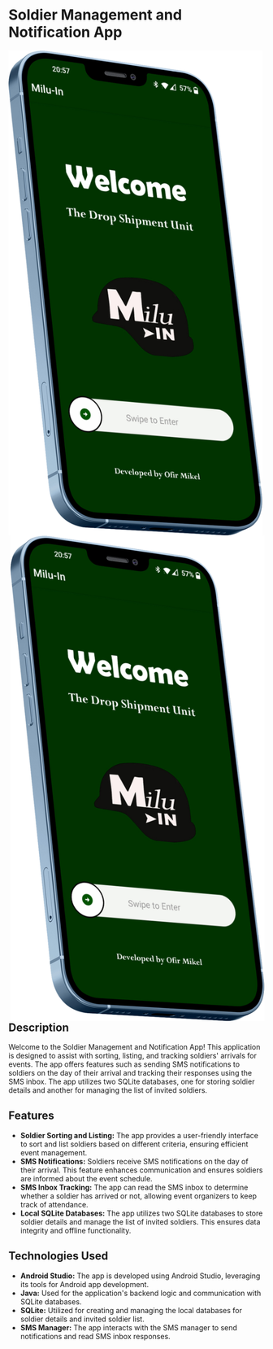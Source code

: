   <h1>Soldier Management and Notification App</h1>
  <img align="left" src="https://raw.githubusercontent.com/OfirMikel/Portfolio/master/miluin/Layer%201.png" width="500" alt="App Logo">
  <img align="right" src="https://raw.githubusercontent.com/OfirMikel/Portfolio/master/miluin/Layer%201.png" width="500" alt="App Logo">

  <h2>Description</h2>
  <p>Welcome to the Soldier Management and Notification App! This application is designed to assist with sorting, listing, and tracking soldiers' arrivals for events. The app offers features such as sending SMS notifications to soldiers on the day of their arrival and tracking their responses using the SMS inbox. The app utilizes two SQLite databases, one for storing soldier details and another for managing the list of invited soldiers.</p>

  <h2>Features</h2>
  <ul>
    <li><strong>Soldier Sorting and Listing:</strong> The app provides a user-friendly interface to sort and list soldiers based on different criteria, ensuring efficient event management.</li>
    <li><strong>SMS Notifications:</strong> Soldiers receive SMS notifications on the day of their arrival. This feature enhances communication and ensures soldiers are informed about the event schedule.</li>
    <li><strong>SMS Inbox Tracking:</strong> The app can read the SMS inbox to determine whether a soldier has arrived or not, allowing event organizers to keep track of attendance.</li>
    <li><strong>Local SQLite Databases:</strong> The app utilizes two SQLite databases to store soldier details and manage the list of invited soldiers. This ensures data integrity and offline functionality.</li>
  </ul>

  <h2>Technologies Used</h2>
  <ul>
    <li><strong>Android Studio:</strong> The app is developed using Android Studio, leveraging its tools for Android app development.</li>
    <li><strong>Java:</strong> Used for the application's backend logic and communication with SQLite databases.</li>
    <li><strong>SQLite:</strong> Utilized for creating and managing the local databases for soldier details and invited soldier list.</li>
    <li><strong>SMS Manager:</strong> The app interacts with the SMS manager to send notifications and read SMS inbox responses.</li>
  </ul>



  
